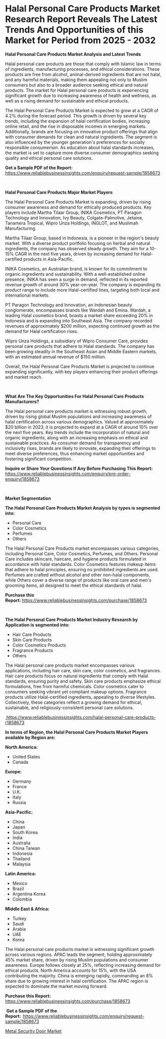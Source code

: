 <p><h1>Halal Personal Care Products Market Research Report Reveals The Latest Trends And Opportunities of this Market for Period from 2025 - 2032</h1></p><p><strong>Halal Personal Care Products Market Analysis and Latest Trends</strong></p>
<p><p>Halal personal care products are those that comply with Islamic law in terms of ingredients, manufacturing processes, and ethical considerations. These products are free from alcohol, animal-derived ingredients that are not halal, and any harmful materials, making them appealing not only to Muslim consumers but also to a broader audience seeking ethical and natural products. The market for Halal personal care products is experiencing significant growth due to increasing awareness of health and wellness, as well as a rising demand for sustainable and ethical products.</p><p>The Halal Personal Care Products Market is expected to grow at a CAGR of 4.2% during the forecast period. This growth is driven by several key trends, including the expansion of halal certification bodies, increasing online retail, and the rise in disposable incomes in emerging markets. Additionally, brands are focusing on innovative product offerings that align with consumer demands for clean and natural ingredients. The segment is also influenced by the younger generation's preferences for socially responsible consumerism. As education about halal standards increases, the market is set to capture more diverse consumer demographics seeking quality and ethical personal care solutions.</p></p>
<p><strong>Get a Sample PDF of the Report:&nbsp;</strong> <a href="https://www.reliablebusinessinsights.com/enquiry/request-sample/1858673?utm_campaign=3356&utm_medium=2&utm_source=Github&utm_content=ia&utm_term=04042025&utm_id=halal-personal-care-products">https://www.reliablebusinessinsights.com/enquiry/request-sample/1858673</a></p>
<p>&nbsp;</p>
<p><strong>Halal Personal Care Products Major Market Players</strong></p>
<p><p>The Halal Personal Care Products Market is expanding, driven by rising consumer awareness and demand for ethically produced products. Key players include Martha Tilaar Group, INIKA Cosmetics, PT Paragon Technology and Innovation, Ivy Beauty, Colgate-Palmolive, Jetaine, Tanamera Tropical, Wipro Unza Holdings, INGLOT, and Muslimah Manufacturing.</p><p>Martha Tilaar Group, based in Indonesia, is a pioneer in the region's beauty market. With a diverse product portfolio focusing on herbal and natural ingredients, the company has observed steady growth. They aim for a 10-15% CAGR in the next five years, driven by increasing demand for Halal-certified products in Asia-Pacific.</p><p>INIKA Cosmetics, an Australian brand, is known for its commitment to organic ingredients and sustainability. With a well-established online presence, INIKA has seen a surge in demand, reflected in its reported revenue growth of around 30% year-on-year. The company is expanding its product range to include more Halal-certified lines, targeting both local and international markets.</p><p>PT Paragon Technology and Innovation, an Indonesian beauty conglomerate, encompasses brands like Wardah and Emina. Wardah, a leading Halal cosmetics brand, boasts a market share exceeding 20% in Indonesia and is expanding into Southeast Asia. The company recorded revenues of approximately $200 million, expecting continued growth as the demand for Halal certification rises.</p><p>Wipro Unza Holdings, a subsidiary of Wipro Consumer Care, provides personal care products that adhere to Halal standards. The company has been growing steadily in the Southeast Asian and Middle Eastern markets, with an estimated annual revenue of $150 million.</p><p>Overall, the Halal Personal Care Products Market is projected to continue expanding significantly, with key players enhancing their product offerings and market reach.</p></p>
<p>&nbsp;</p>
<p><strong>What Are The Key Opportunities For Halal Personal Care Products Manufacturers?</strong></p>
<p><p>The Halal personal care products market is witnessing robust growth, driven by rising global Muslim populations and increasing awareness of halal certification across various demographics. Valued at approximately $20 billion in 2023, it is projected to expand at a CAGR of around 10% over the next five years. Key trends include the incorporation of natural and organic ingredients, along with an increasing emphasis on ethical and sustainable practices. As consumer demand for transparency and inclusivity rises, brands are likely to innovate, expanding their offerings to meet diverse preferences, thus enhancing market opportunities and fostering significant competition.</p></p>
<p><strong>Inquire or Share Your Questions If Any Before Purchasing This Report:</strong> <a href="https://www.reliablebusinessinsights.com/enquiry/pre-order-enquiry/1858673?utm_campaign=3356&utm_medium=2&utm_source=Github&utm_content=ia&utm_term=04042025&utm_id=halal-personal-care-products">https://www.reliablebusinessinsights.com/enquiry/pre-order-enquiry/1858673</a></p>
<p>&nbsp;</p>
<p><strong>Market Segmentation</strong></p>
<p><strong>The Halal Personal Care Products Market Analysis by types is segmented into:</strong></p>
<p><ul><li>Personal Care</li><li>Color Cosmetics</li><li>Perfumes</li><li>Others</li></ul></p>
<p><p>The Halal Personal Care Products market encompasses various categories, including Personal Care, Color Cosmetics, Perfumes, and Others. Personal Care includes skincare, haircare, and hygiene products formulated in accordance with halal standards. Color Cosmetics features makeup items that adhere to halal principles, ensuring no prohibited ingredients are used. Perfumes are crafted without alcohol and other non-halal components, while Others cover a diverse range of products like oral care and men's grooming items, all designed to meet the ethical standards of halal.</p></p>
<p><strong>Purchase this Report:&nbsp;</strong><a href="https://www.reliablebusinessinsights.com/purchase/1858673?utm_campaign=3356&utm_medium=2&utm_source=Github&utm_content=ia&utm_term=04042025&utm_id=halal-personal-care-products">https://www.reliablebusinessinsights.com/purchase/1858673</a></p>
<p>&nbsp;</p>
<p><strong>The Halal Personal Care Products Market Industry Research by Application is segmented into:</strong></p>
<p><ul><li>Hair Care Products</li><li>Skin Care Products</li><li>Color Cosmetics Products</li><li>Fragrance Products</li><li>Others</li></ul></p>
<p><p>The Halal personal care products market encompasses various applications, including hair care, skin care, color cosmetics, and fragrances. Hair care products focus on natural ingredients that comply with Halal standards, ensuring purity and safety. Skin care products emphasize ethical formulations, free from harmful chemicals. Color cosmetics cater to consumers seeking vibrant yet compliant makeup options. Fragrance products utilize Halal-certified ingredients, appealing to diverse lifestyles. Collectively, these categories reflect a growing demand for ethical, sustainable, and religiously-consistent personal care solutions.</p></p>
<p><a href="https://www.reliablebusinessinsights.com/halal-personal-care-products-r1858673?utm_campaign=3356&utm_medium=2&utm_source=Github&utm_content=ia&utm_term=04042025&utm_id=halal-personal-care-products">&nbsp;https://www.reliablebusinessinsights.com/halal-personal-care-products-r1858673</a></p>
<p><strong>In terms of Region, the Halal Personal Care Products Market Players available by Region are:</strong></p>
<p>
    <p> <strong> North America: </strong>
        <ul>
            <li>United States</li>
            <li>Canada</li>
        </ul>
        </p> 
    <p> <strong> Europe: </strong>
        <ul>
            <li>Germany</li>
            <li>France</li>
            <li>U.K.</li>
            <li>Italy</li>
            <li>Russia</li>
        </ul>
        </p> 
    <p> <strong> Asia-Pacific: </strong>
        <ul>
            <li>China</li>
            <li>Japan</li>
            <li>South Korea</li>
            <li>India</li>
            <li>Australia</li>
            <li>China Taiwan</li>
            <li>Indonesia</li>
            <li>Thailand</li>
            <li>Malaysia</li>
        </ul>
        </p> 
    <p> <strong> Latin America: </strong>
        <ul>
            <li>Mexico</li>
            <li>Brazil</li>
            <li>Argentina Korea</li>
            <li>Colombia</li>
        </ul>
        </p> 
    <p> <strong> Middle East & Africa: </strong>
        <ul>
            <li>Turkey</li>
            <li>Saudi</li>
            <li>Arabia</li>
            <li>UAE</li>
            <li>Korea</li>
        </ul>
    </p>
    </p>
<p><p>The Halal personal care products market is witnessing significant growth across various regions. APAC leads the segment, holding approximately 45% market share, driven by rising Muslim populations and consumer awareness. Europe follows closely at 25%, reflecting increasing demand for ethical products. North America accounts for 15%, with the USA contributing the majority. China is emerging rapidly, commanding an 8% share due to growing interest in halal certification. The APAC region is expected to dominate the market moving forward.</p></p>
<p><strong>Purchase this Report: </strong><a href="https://www.reliablebusinessinsights.com/purchase/1858673?utm_campaign=3356&utm_medium=2&utm_source=Github&utm_content=ia&utm_term=04042025&utm_id=halal-personal-care-products">https://www.reliablebusinessinsights.com/purchase/1858673</a></p>
<p>&nbsp;<strong>Get a Sample PDF of the Report:&nbsp;&nbsp;</strong><a href="https://www.reliablebusinessinsights.com/enquiry/request-sample/1858673?utm_campaign=3356&utm_medium=2&utm_source=Github&utm_content=ia&utm_term=04042025&utm_id=halal-personal-care-products">https://www.reliablebusinessinsights.com/enquiry/request-sample/1858673</a></p>
<p><strong></strong></p>
<p><p><a href="https://github.com/leijavaagexo/Market-Research-Report-List-1/blob/main/metal-security-door-market.md?utm_campaign=3356&utm_medium=2&utm_source=Github&utm_content=ia&utm_term=04042025&utm_id=halal-personal-care-products">Metal Security Door Market</a></p></p>